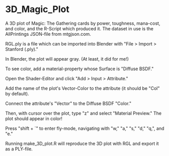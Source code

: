 # 3D_Magic_Plot
A 3D plot of Magic: The Gathering cards by power, toughness, mana-cost, and color, and the R-Script which produced it.
The dataset in use is the AllPrintings JSON-file from mtgjson.com.

RGL.ply is a file which can be imported into Blender with "File > Import > Stanford (.ply)."

In Blender, the plot will appear gray. (At least, it did for me!) 

To see color, add a material-property whose Surface is "Diffuse BSDF."

Open the Shader-Editor and click "Add > Input > Attribute."

Add the name of the plot's Vector-Color to the attribute (it should be "Col" by default).

Connect the attribute's "Vector" to the Diffuse BSDF "Color."

Then, with cursor over the plot, type "z" and select "Material Preview." The plot should appear in color!

Press "shift + \`" to enter fly-mode, navigating with "w," "a," "s," "d," "q,", and "e." 

Running make_3D_plot.R will reproduce the 3D plot with RGL and export it as a PLY-file.
